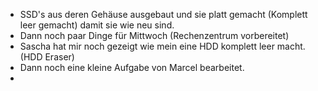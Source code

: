 
- SSD's aus deren Gehäuse ausgebaut und sie platt gemacht (Komplett leer gemacht) damit sie wie neu sind.
- Dann noch paar Dinge für Mittwoch (Rechenzentrum vorbereitet)
- Sascha hat mir noch gezeigt wie mein eine HDD komplett leer macht. (HDD Eraser)
- Dann noch eine kleine Aufgabe von Marcel bearbeitet.
- 